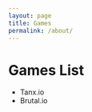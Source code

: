 ```yaml
---
layout: page
title: Games
permalink: /about/
---
```

<head>
<link rel="stylesheet" type="text/css" href="games.css">
</head>
<h1> Games List </h1>
<ul>
<li>Tanx.io</li>
<li>Brutal.io</li>
